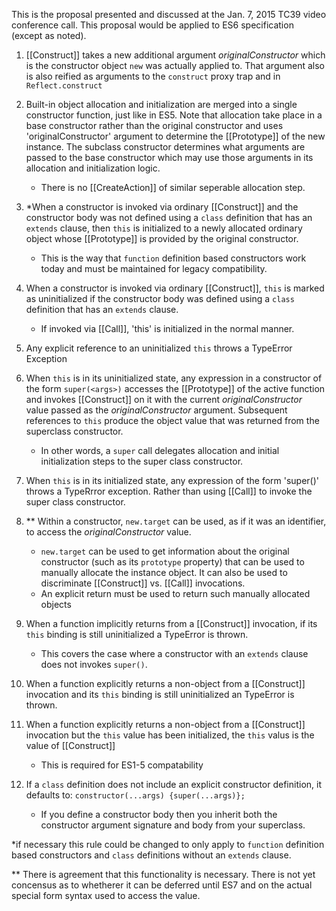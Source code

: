 This is the proposal presented and discussed at the Jan. 7, 2015 TC39 video conference call. This proposal would be applied to ES6 specification (except as noted).


1.  [[Construct]] takes a new additional argument *originalConstructor* which is the constructor object `new` was actually
applied to. That argument also is also reified as arguments to the `construct` proxy trap and in `Reflect.construct`

1.  Built-in object allocation and initialization are merged into a single constructor function, just like in ES5. Note that allocation take place in a base constructor rather than the original constructor and uses 'originalConstructor' argument to determine the [[Prototype]] of the new instance.  The subclass constructor determines what arguments are passed to the base constructor which may use those arguments in its allocation and initialization logic. 

    * There is no [[CreateAction]] of similar seperable allocation step.

1.  *When a constructor is invoked via ordinary [[Construct]] and the constructor body was not defined using a `class` definition
that has an `extends` clause, then `this` is initialized to a newly allocated ordinary object whose [[Prototype]] is provided
by the original constructor.
    * This is the way that `function` definition based constructors work today and must be maintained for legacy compatibility.  

1.  When a constructor is invoked via ordinary [[Construct]], `this` is marked as uninitialized if the constructor body was
defined using a `class` definition that has an `extends` clause. 
    * If invoked via [[Call]], 'this' is initialized in the normal manner.

1.  Any explicit reference to an uninitialized `this` throws a TypeError Exception 

1.  When `this` is in its uninitialized state, any expression in a constructor of the form  `super(<args>)` accesses the
[[Prototype]] of the active function and invokes  [[Construct]] on it with the current *originalConstructor* value passed
as the *originalConstructor* argument.   Subsequent references to `this` produce the object value that was returned from the
superclass constructor.
    * In other words, a `super` call delegates allocation and initial initialization steps to the super class constructor. 

1.  When `this` is in its initialized state, any expression of the form 'super(<args>)' throws a TypeRrror exception. 
           Rather than using [[Call]] to invoke the super class constructor.  

1.  ** Within a constructor, `new.target` can be used, as if it was an identifier, to access the *originalConstructor* value.
    * `new.target` can be used to get information about the original constructor (such as its `prototype` property)
that can be used to manually allocate the instance object. It can also be used to discriminate [[Construct]] vs. [[Call]] 
invocations.
    * An explicit return must be used to return such manually allocated objects 

1.  When a function implicitly returns from a [[Construct]] invocation, if its `this` binding is still uninitialized 
a TypeError is thrown.  
    * This covers the case where a constructor with an `extends` clause  does not  invokes `super()`.

1.  When a function explicitly returns a non-object from a [[Construct]] invocation and its `this` binding 
is still uninitialized an TypeError is thrown.  

1.  When a function explicitly returns a non-object from a [[Construct]] invocation but the `this` value has been initialized, 
the `this` valus is the value of [[Construct]]
    * This is required for ES1-5 compatability

1.  If a `class` definition does not include an explicit constructor definition, it defaults to: `constructor(...args) {super(...args)};`
    * If you define a constructor body then you inherit both the constructor argument signature and body from your superclass.

*if necessary this rule could be changed to only apply to `function` definition based constructors and `class` definitions 
without an `extends` clause. 

** There is agreement that this functionality is necessary. There is not yet concensus as to whetherer it can be deferred 
until ES7 and on the actual special form syntax used to access the value.

